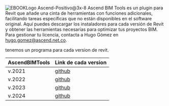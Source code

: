 ![EBOOKLogo Ascend-Positivo@3x-8](https://github.com/Forsa-Ascend/AscendBIMToolsVersions/assets/170473047/e6c10407-9bef-4fee-b595-0639aac13679)
Ascend BIM Tools es un plugin para Revit que añade una cinta de herramientas con funciones adicionales, facilitando tareas específicas que no están disponibles en el software original. Aquí puedes descargar los instaladores para cada versión de Revit y obtener las herramientas necesarias para optimizar tus proyectos BIM. Para gestionar tu licencia, contacta a Hugo Gómez en hugo.gomez@ascend.net.co.

tenemos un programa para cada version de revit.

| AscendBIMTools | Link de cada version |
| - | -- |
| v.2021 | [github](https://github.com/Forsa-Ascend/AscendBIMToolsVersions/releases/tag/v.2021) |
| v.2022 | [github](https://github.com/Forsa-Ascend/AscendBIMToolsVersions/releases/tag/v.2022) |
| v.2023 | [github](https://github.com/Forsa-Ascend/AscendBIMToolsVersions/releases/tag/v.2023) |
| v.2024 | [github](https://github.com/Forsa-Ascend/AscendBIMToolsVersions/releases/tag/v.2024) |

